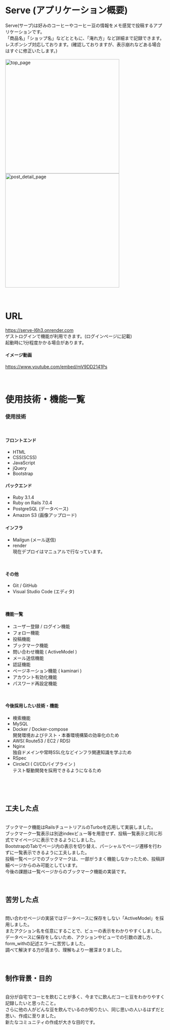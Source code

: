 # Serve (アプリケーション概要)
Serve(サーブ)は好みのコーヒーやコーヒー豆の情報をメモ感覚で投稿するアプリケーションです。  
「商品名」「ショップ名」などとともに、「淹れ方」など詳細まで記録できます。  
レスポンシブ対応しております。(確認しておりますが、表示崩れなどある場合はすぐに修正いたします。)
<br>
<br>
<img width="360" alt="top_page" src="https://github.com/Juniquey/my_app/assets/107200906/8e4efdaa-bf7a-41a0-928e-7b19211ff81d">
<img width="360" alt="post_detail_page" src="https://github.com/Juniquey/my_app/assets/107200906/aa46a0b7-d15b-4681-99d6-ba532e0e4599">
<br>
<br>
<br>

# URL
https://serve-l6h3.onrender.com  
ゲストログインで機能が利用できます。(ログインページに記載)  
起動時に1分程度かかる場合があります。
<br>

#### イメージ動画
https://www.youtube.com/embed/mV9DD2141Ps
<br>
<br>
<br>

# 使用技術・機能一覧

### 使用技術
<br>

#### フロントエンド
* HTML
* CSS(SCSS)
* JavaScript
* jQuery
* Bootstrap

#### バックエンド
* Ruby 3.1.4
* Ruby on Rails 7.0.4
* PostgreSQL (データベース)
* Amazon S3 (画像アップロード)

#### インフラ
* Mailgun (メール送信)
* render<br>
現在デプロイはマニュアルで行なっています。
<br>

#### その他
* Git / GitHub
* Visual Studio Code (エディタ)
<br>

#### 機能一覧

* ユーザー登録 / ログイン機能
* フォロー機能
* 投稿機能
* ブックマーク機能
* 問い合わせ機能 ( ActiveModel )
* メール送信機能
* 認証機能
* ページネーション機能 ( kaminari )
* アカウント有効化機能
* パスワード再設定機能
<br>

#### 今後採用したい技術・機能
* 検索機能
* MySQL
* Docker / Docker-compose  
開発環境およびテスト・本番環境構築の効率化のため
* AWS( Route53 / EC2 / RDS)
* Nginx  
独自ドメインや常時SSL化などインフラ関連知識を学ぶため
* RSpec
* CircleCI ( CI/CDパイプライン )  
テスト駆動開発を採用できるようになるため
<br>
<br>
<br>

## 工夫した点
<br>
ブックマーク機能はRailsチュートリアルのTurboを応用して実装しました。<br>
ブックマーク一覧表示は別途indexビュー等を用意せず、投稿一覧表示と同じ形式でマイページに表示できるようにしました。<br>
BootstrapのTabでページ内の表示を切り替え、パーシャルでページ遷移を行わずに一覧表示できるように工夫しました。<br>
投稿一覧ページでのブックマークは、一部がうまく機能しなかったため、投稿詳細ページからのみ可能としています。<br>
今後の課題は一覧ページからのブックマーク機能の実装です。
<br>
<br>
<br>

## 苦労した点
<br>
問い合わせページの実装ではデータベースに保存をしない「ActiveModel」を採用しました。<br>
またアクション名を任意にすることで、ビューの表示をわかりやすくしました。<br>
データベースに保存をしないため、アクションやビューでの引数の渡し方、form_withの記述エラーに苦労しました。<br>
調べて解決する力が高まり、理解もより一層深まりました。
<br>
<br>
<br>

## 制作背景・目的
<br>
自分が自宅でコーヒを飲むことが多く、今までに飲んだコーヒ豆をわかりやすく記録したいと思ったこと。<br>
さらに他の人がどんな豆を飲んでいるのか知りたい、同じ思いの人いるはずだと思い、作成に至りました。<br>
新たなコミュニティの作成が大きな目的です。
